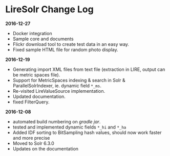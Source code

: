 # LireSolr Change Log

**2016-12-27**
* Docker integration
* Sample core and documents
* Flickr download tool to create test data in an easy way. 
* Fixed sample HTML file for random photo display.

**2016-12-19**
* Generating import XML files from text file (extraction in LIRE, output can be metric spaces file).
* Support for MetricSpaces indexing & search in Solr & ParallelSolrIndexer, ie. dynamic field `*_ms`.
* Re-visited LireValueSource implementation.
* Updated documentation.
* fixed FilterQuery.

**2016-12-08**
* automated build numbering on *gradle jar*.
* tested and implemented dynamic fields `*_hi` and `*_ha` 
* Added IDF sorting to BitSampling hash values, should now work faster and more precise
* Moved to Solr 6.3.0
* Updates on the documentation